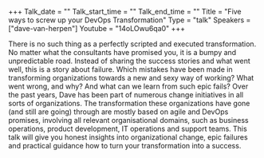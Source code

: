+++
Talk_date = ""
Talk_start_time = ""
Talk_end_time = ""
Title = "Five ways to screw up your DevOps Transformation"
Type = "talk"
Speakers = ["dave-van-herpen"]
Youtube = "14oLOwu6qa0"
+++

There is no such thing as a perfectly scripted and executed transformation. No matter what the consultants have promised you, it is a bumpy and unpredictable road. Instead of sharing the success stories and what went well, this is a story about failure. Which mistakes have been made in transforming organizations towards a new and sexy way of working? What went wrong, and why? And what can we learn from such epic fails? Over the past years, Dave has been part of numerous change initiatives in all sorts of organizations. The transformation these organizations have gone (and still are going) through are mostly based on agile and DevOps promises, involving all relevant organisational domains, such as business operations, product development, IT operations and support teams. This talk will give you honest insights into organizational change, epic failures and practical guidance how to turn your transformation into a success.

